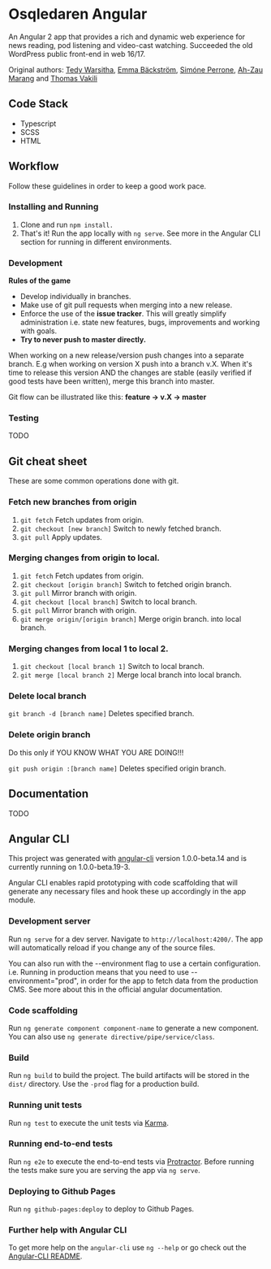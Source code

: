 # Osqledaren Angular
An Angular 2 app that provides a rich and dynamic web experience for news reading, pod listening and video-cast watching. Succeeded the old WordPress public front-end in web 16/17.

Original authors: [Tedy Warsitha](https://github.com/tedyw), [Emma Bäckström](https://github.com/emmabckstrm), [Simóne Perrone](https://github.com/simpison), [Ah-Zau Marang](https://github.com/AZNanoi) and [Thomas Vakili](https://github.com/touzen)

## Code Stack
- Typescript
- SCSS
- HTML

## Workflow

Follow these guidelines in order to keep a good work pace.

### Installing and Running

1. Clone and run `npm install.`
2. That's it! Run the app locally with `ng serve`. See more in the Angular CLI section for running in different environments.

### Development

**Rules of the game**

- Develop individually in branches.
- Make use of git pull requests when merging into a new release.
- Enforce the use of the **issue tracker**. This will greatly simplify administration i.e. state new features, bugs, improvements and working with goals.
- **Try to never push to master directly.**

When working on a new release/version push changes into a separate branch. E.g when working on version X push into a branch v.X. When it's time to release this version AND the changes are stable (easily verified if good tests have been written), merge this branch into master.

Git flow can be illustrated like this: **feature -> v.X -> master**

### Testing

TODO

## Git cheat sheet

These are some common operations done with git.

### Fetch new branches from origin

1. `git fetch` Fetch updates from origin.
2. `git checkout [new branch]` Switch to newly fetched branch.
3. `git pull` Apply updates.

### Merging changes from origin to local.

1. `git fetch` Fetch updates from origin.
2. `git checkout [origin branch]` Switch to fetched origin branch.
3. `git pull` Mirror branch with origin.
4. `git checkout [local branch]` Switch to local branch.
5. `git pull` Mirror branch with origin.
6. `git merge origin/[origin branch]` Merge origin branch. into local branch.

### Merging changes from local 1 to local 2.

1. `git checkout [local branch 1]` Switch to local branch.
2. `git merge [local branch 2]` Merge local branch into local branch.

### Delete local branch

`git branch -d [branch name]` Deletes specified branch.

### Delete origin branch

Do this only if YOU KNOW WHAT YOU ARE DOING!!!

`git push origin :[branch name]` Deletes specified origin branch.

## Documentation

TODO

## Angular CLI

This project was generated with [angular-cli](https://github.com/angular/angular-cli) version 1.0.0-beta.14 and is currently running on 1.0.0-beta.19-3.

Angular CLI enables rapid prototyping with code scaffolding that will generate any necessary files and hook these up accordingly in the app module.

### Development server
Run `ng serve` for a dev server. Navigate to `http://localhost:4200/`. The app will automatically reload if you change any of the source files.

You can also run with the --environment flag to use a certain configuration. i.e. Running in production means that you need to use --environment="prod", in order for the app to fetch data from the production CMS. See more about this in the official angular documentation.

### Code scaffolding

Run `ng generate component component-name` to generate a new component. You can also use `ng generate directive/pipe/service/class`.

### Build

Run `ng build` to build the project. The build artifacts will be stored in the `dist/` directory. Use the `-prod` flag for a production build.

### Running unit tests

Run `ng test` to execute the unit tests via [Karma](https://karma-runner.github.io).

### Running end-to-end tests

Run `ng e2e` to execute the end-to-end tests via [Protractor](http://www.protractortest.org/). 
Before running the tests make sure you are serving the app via `ng serve`.

### Deploying to Github Pages

Run `ng github-pages:deploy` to deploy to Github Pages.

### Further help with Angular CLI

To get more help on the `angular-cli` use `ng --help` or go check out the [Angular-CLI README](https://github.com/angular/angular-cli/blob/master/README.md).
